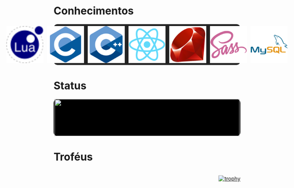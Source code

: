
# Conhecimentos

  <div align="center" style="display: flex; justify-content: center; background: #222; border-radius: 10px;" >

   <img title="Lua" src="Imgs/lua.svg"  alt="Lua" style="padding:5px" width="100" height="100">

   <img title="C" src="Imgs/c-original.svg"  alt="C" style="padding:5px" width="100" height="100">

   <img title="C++" src="Imgs/cplusplus-original.svg"  alt="C++" style="padding:5px" width="100" height="100">

   <img title="React" src="Imgs/react-original.svg"  alt="React" style="padding:5px" width="100" height="100">

   <img title="Ruby" src="Imgs/ruby-original.svg"  alt="Ruby" style="padding:5px" width="100" height="100">

   <img title="Sass" src="Imgs/sass-original.svg"  alt="Sass" style="padding:5px" width="100" height="100">

   <img title="MySql" src="Imgs/mysql-original-wordmark.svg"  alt="MySql" style="padding:5px" width="100" height="100">

  </div>





# Status


  <div align="center" style="display: flex; justify-content: center; background: black; border-radius: 10px;">
  
  <img width="500" height="100" src="https://streak-stats.demolab.com?user=RafaelHenriqu&theme=highcontrast&hide_border=true&border_radius=5&card_width=800">
  
  </div>


# Troféus

  <div align="center" style="display: flex; justify-content: right; ">
  
  [![trophy](https://github-profile-trophy.vercel.app/?username=RafaelHenriqu&title=Stars,Followers,Commits,Repositories,MultipleLang,PullRequest&theme=onedark)](#)

  </div>



  
